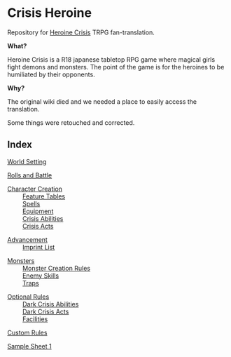 # Crisis Heroine
Repository for [Heroine Crisis](http://www.usagi-o.sakura.ne.jp/TRPG/HC/menu.htm) TRPG fan-translation.

**What?**

Heroine Crisis is a R18 japanese tabletop RPG game where magical girls fight demons and monsters. The point of the game is for the heroines to be humiliated by their opponents.

**Why?**

The original wiki died and we needed a place to easily access the translation.

Some things were retouched and corrected.

## Index

[World Setting](https://atmo26.github.io/crisisheroine/World%20Setting)

[Rolls and Battle](https://atmo26.github.io/crisisheroine/Rolls%20and%20Battle)

[Character Creation](https://atmo26.github.io/crisisheroine/Character%20Creation)
\
⠀⠀⠀ [Feature Tables](https://atmo26.github.io/crisisheroine/Feature%20Tables)
\
⠀⠀⠀ [Spells](https://atmo26.github.io/crisisheroine/Spells)
\
⠀⠀⠀ [Equipment](https://atmo26.github.io/crisisheroine/Equipment)
\
⠀⠀⠀ [Crisis Abilities](https://atmo26.github.io/crisisheroine/Crisis%20Abilities)
\
⠀⠀⠀ [Crisis Acts](https://atmo26.github.io/crisisheroine/Crisis%20Acts)

[Advancement](https://atmo26.github.io/crisisheroine/Advancement)
\
⠀⠀⠀ [Imprint List](https://atmo26.github.io/crisisheroine/Imprint%20List)

[Monsters](https://atmo26.github.io/crisisheroine/Monsters)
\
⠀⠀⠀ [Monster Creation Rules](https://atmo26.github.io/crisisheroine/Monster%20Creation%20Rules)
\
⠀⠀⠀ [Enemy Skills](https://atmo26.github.io/crisisheroine/Enemy%20Skills)
\
⠀⠀⠀ [Traps](https://atmo26.github.io/crisisheroine/Traps)

[Optional Rules](https://atmo26.github.io/crisisheroine/Optional%20Rules)
\
⠀⠀⠀ [Dark Crisis Abilities](https://atmo26.github.io/crisisheroine/Dark%20Crisis%20Abilities)
\
⠀⠀⠀ [Dark Crisis Acts](https://atmo26.github.io/crisisheroine/Dark%20Crisis%20Acts)
\
⠀⠀⠀ [Facilities](https://atmo26.github.io/crisisheroine/Facilities)

[Custom Rules](https://atmo26.github.io/crisisheroine/Custom%20Rules)


[Sample Sheet 1](https://atmo26.github.io/crisisheroine/Sample%20Sheet%201)
